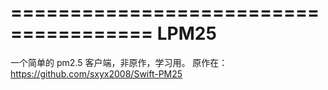 ======================================
LPM25
======================================

一个简单的 pm2.5 客户端，非原作，学习用。
原作在：https://github.com/sxyx2008/Swift-PM25
